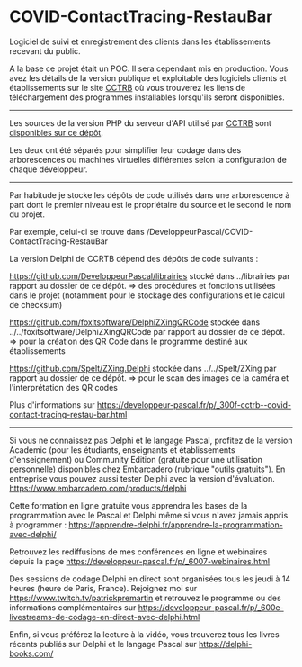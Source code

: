 # COVID-ContactTracing-RestauBar
Logiciel de suivi et enregistrement des clients dans les établissements recevant du public.

A la base ce projet était un POC. Il sera cependant mis en production. Vous avez les détails de la version publique et exploitable des logiciels clients et établissements sur le site [CCTRB](https://cctrb.fr) où vous trouverez les liens de téléchargement des programmes installables lorsqu'ils seront disponibles.

-----

Les sources de la version PHP du serveur d'API utilisé par [CCTRB](https://cctrb.fr/) sont [disponibles sur ce dépôt](https://github.com/DeveloppeurPascal/CCTRB-PHP-API-Server).

Les deux ont été séparés pour simplifier leur codage dans des arborescences ou machines virtuelles différentes selon la configuration de chaque développeur.

-----

Par habitude je stocke les dépôts de code utilisés dans une arborescence à part dont le premier niveau est le propriétaire du source et le second le nom du projet.

Par exemple, celui-ci se trouve dans /DeveloppeurPascal/COVID-ContactTracing-RestauBar

La version Delphi de CCRTB dépend des dépôts de code suivants :

https://github.com/DeveloppeurPascal/librairies stocké dans ../librairies par rapport au dossier de ce dépôt.
=> des procédures et fonctions utilisées dans le projet (notamment pour le stockage des configurations et le calcul de checksum)

https://github.com/foxitsoftware/DelphiZXingQRCode stockée dans ../../foxitsoftware/DelphiZXingQRCode par rapport au dossier de ce dépôt.
=> pour la création des QR Code dans le programme destiné aux établissements

https://github.com/Spelt/ZXing.Delphi stockée dans ../../Spelt/ZXing par rapport au dossier de ce dépôt.
=> pour le scan des images de la caméra et l'interprétation des QR codes

Plus d'informations sur https://developpeur-pascal.fr/p/_300f-cctrb--covid-contact-tracing-restau-bar.html

-----

Si vous ne connaissez pas Delphi et le langage Pascal, profitez de la version Academic (pour les étudiants, enseignants et établissements d'enseignement) ou Community Edition (gratuite pour une utilisation personnelle) disponibles chez Embarcadero (rubrique "outils gratuits").
En entreprise vous pouvez aussi tester Delphi avec la version d'évaluation.
https://www.embarcadero.com/products/delphi

Cette formation en ligne gratuite vous apprendra les bases de la programmation avec le Pascal et Delphi même si vous n'avez jamais appris à programmer :
https://apprendre-delphi.fr/apprendre-la-programmation-avec-delphi/

Retrouvez les rediffusions de mes conférences en ligne et webinaires depuis la page https://developpeur-pascal.fr/p/_6007-webinaires.html

Des sessions de codage Delphi en direct sont organisées tous les jeudi à 14 heures (heure de Paris, France). Rejoignez moi sur https://www.twitch.tv/patrickpremartin et retrouvez le programme ou des informations complémentaires sur https://developpeur-pascal.fr/p/_600e-livestreams-de-codage-en-direct-avec-delphi.html

Enfin, si vous préférez la lecture à la vidéo, vous trouverez tous les livres récents publiés sur Delphi et le langage Pascal sur https://delphi-books.com/
